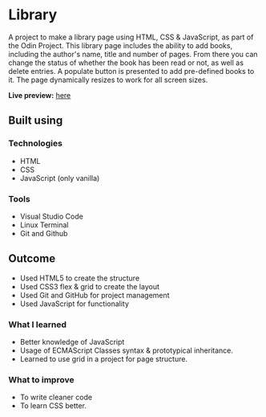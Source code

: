 # Library

A project to make a library page using HTML, CSS & JavaScript, as part of the Odin Project. 
This library page includes the ability to add books, including the author's name, title and number of pages. From there you can change the status of whether the book has been read or not, as well as delete entries. A populate button is presented to add pre-defined books to it. 
The page dynamically resizes to work for all screen sizes. 

**Live preview:** [here](https://marcusbodenholm.github.io/odinLibrary/)

## Built using

### Technologies
* HTML
* CSS
* JavaScript (only vanilla)

### Tools
* Visual Studio Code
* Linux Terminal
* Git and Github

## Outcome

* Used HTML5 to create the structure
* Used CSS3 flex & grid to create the layout
* Used Git and GitHub for project management
* Used JavaScript for functionality


### What I learned
* Better knowledge of JavaScript
* Usage of ECMAScript Classes syntax & prototypical inheritance.
* Learned to use grid in a project for page structure.

### What to improve
* To write cleaner code
* To learn CSS better.

